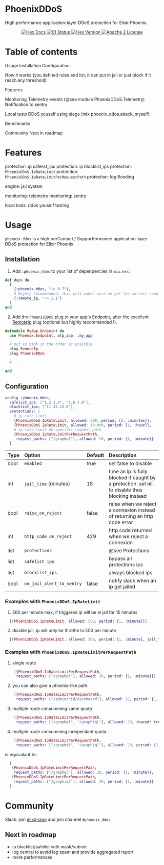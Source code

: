# PhoenixDDoS

High performance application-layer DDoS protection for Elixir Phoenix.

<p align="center">
  <a href="https://hexdocs.pm/phoenix_ddos/PhoenixDDoS.html">
    <img alt="Hex Docs" src="http://img.shields.io/badge/hex.pm-docs-green.svg?style=flat">
  </a>
  <a href="https://github.com/xward/phoenix_ddos/actions/workflows/ci.yml">
    <img alt="CI Status" src="https://github.com/xward/phoenix_ddos/actions/workflows/ci.yml/badge.svg">
  </a>
  <a href="https://hex.pm/packages/phoenix_ddos">
    <img alt="Hex Version" src="https://img.shields.io/hexpm/v/phoenix_ddos.svg">
  </a>
  <a href="https://opensource.org/licenses/Apache-2.0">
    <img alt="Apache 2 License" src="https://img.shields.io/hexpm/l/phoenix_ddos">
  </a>
</p>

# Table of contents

Usage
  Installation
  Configuration

How it works (you defined rules and list, it can put in jail or just block if it reach any threshold)

Features

Monitoring
  Telemetry events (@see module PhoenixDDoS.Telemetry)
  Notification to sentry

Local tests
  DDoS youself using siege (mix phoenix_ddos.attack_myself)

Benchmarks

Community
Next in roadmap

# Features

protection: ip safelist_ips
protection: ip blocklist_ips
protection: `PhoenixDDoS.IpRateLimit`
protection: `PhoenixDDoS.IpRateLimitPerRequestPath`
protection: log flooding

engine: jail system

monitoring: telemetry
monitoring: sentry

local tools: ddos youself testing


# Usage
<!-- MDOC -->

`phoenix_ddos` is a high perContact / Supportformance application-layer DDoS protection for Elixir Phoenix.

## Installation

1. Add `:phoenix_ddos` to your list of dependencies in `mix.exs`:

```elixir
def deps do
  [
    {:phoenix_ddos, "~> 0.7"},
    # Highly recommended, this will makes sure we get the correct remote_ip
    {:remote_ip, "~> 1.1"}
  ]
end
```

2. Add the `PhoenixDDoS` plug to your app's Endpoint, after the excellent [RemoteIp][remote_ip_github] plug (optional but highly recommended !).

```elixir
defmodule MyApp.Endpoint do
  use Phoenix.Endpoint, otp_app: :my_app

  # put as high in the order as possible
  plug RemoteIp
  plug PhoenixDDoS

  # ...

end
```

## Configuration

```elixir
config :phoenix_ddos,
  safelist_ips: ["1.2.3.4", "5.6.7.0"],
  blocklist_ips: ["11.12.13.0"],
  protections: [
    # ip rate limit
    {PhoenixDDoS.IpRateLimit, allowed: 500, period: {2, :minutes}},
    {PhoenixDDoS.IpRateLimit, allowed: 10_000, period: {1, :hour}},
    # ip rate limit on specific request_path
    {PhoenixDDoS.IpRateLimitPerRequestPath,
     request_paths: ["/graphql"], allowed: 20, period: {1, :minute}}
  ]
```

| Type | Option                    | Default | Description                                                                                     |
| :--- | :------------------------ | :------ | :---------------------------------------------------------------------------------------------- |
| bool | `enabled`                 | true    | set false to disable                                                                            |
| int  | `jail_time` (minutes)     | 15      | time an ip is fully blocked if caught by a protection. set nil to disable thus blocking instead |
| bool | `raise_on_reject`         | false   | raise when we reject a connexion instead of returning an http code error                        |
| int  | `http_code_on_reject`     | 429     | http code returned when we reject a connexion                                                   |
| list | `protections`             |         | @see Protections                                                                                |
| list | `safelist_ips`            |         | bypass all protections ips                                                                      |
| list | `blocklist_ips`           |         | always blocked ips                                                                              |
| bool | `on_jail_alert_to_sentry` | false   | notify slack when an ip get jailed                                                              |


### Examples with `PhoenixDDoS.IpRateLimit`

1. 500 per minute max, if triggered ip will be in jail for 15 minutes
```elixir
  [{PhoenixDDoS.IpRateLimit, allowed: 500, period: {1, :minute}}]
```

2. disable jail, ip will only be throttle to 500 per minute
```elixir
  [{PhoenixDDoS.IpRateLimit, allowed: 500, period: {1, :minute}, jail_time: nil}]
```

### Examples with `PhoenixDDoS.IpRateLimitPerRequestPath`

1. single route
```elixir
    [{PhoenixDDoS.IpRateLimitPerRequestPath,
     request_paths: ["/graphql"], allowed: 20, period: {1, :minute}}]
```

2. you can also give a phoenix-like path
```elixir
    [{PhoenixDDoS.IpRateLimitPerRequestPath,
     request_paths: ["/admin/:id/dashboard"], allowed: 20, period: {1, :minute}}]
```

3. multiple route consumming same quota
```elixir
    [{PhoenixDDoS.IpRateLimitPerRequestPath,
     request_paths: ["/graphql", "/graphiql"], allowed: 20, shared: true, period: {1, :minute}}]
```

4. multiple route consumming independant quota
```elixir
    [{PhoenixDDoS.IpRateLimitPerRequestPath,
     request_paths: ["/graphql", "/graphiql"], allowed: 20, period: {1, :minute}}]
```

is equivalant to:
```elixir
  [
   {PhoenixDDoS.IpRateLimitPerRequestPath,
    request_paths: ["/graphql"], allowed: 20, period: {1, :minute}},
   {PhoenixDDoS.IpRateLimitPerRequestPath,
    request_paths: ["/graphiql"], allowed: 20, period: {1, :minute}}
  ]
```

[remote_ip_github]: https://github.com/ajvondrak/remote_ip


# Community

Slack: join [elixir-lang](https://elixir-lang.slack.com/) and join channel `#phoenix_ddos`



## Next in roadmap
- ip blocklist/safelist with mask/subnet
- log central to avoid log spam and provide aggregated report
- more performances
